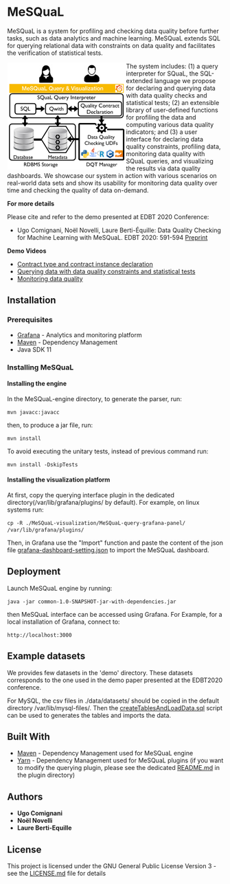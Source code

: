 # MeSQuaL

MeSQuaL is a system for profiling and checking data quality before further tasks, such as data analytics and machine learning. MeSQuaL extends SQL for querying relational data with constraints on data quality and facilitates the verification of statistical tests. 

<a href="url"><img src="docs/images/archi.png" align="left" height="250" ></a>


The system includes: (1) a query interpreter for SQuaL, the SQL-extended language we propose for declaring and querying data with data quality checks and statistical tests; (2) an extensible library of user-defined functions for profiling the data and computing various data quality indicators; and (3) a user interface for declaring data quality constraints, profiling data, monitoring data quality with SQuaL queries, and visualizing the results via data quality dashboards. We showcase our system in action with various scenarios on real-world data sets and show its usability for monitoring data quality over time and checking the quality of data on-demand.




**For more details**

Please cite and refer to the demo presented at EDBT 2020 Conference:

- Ugo Comignani, Noël Novelli, Laure Berti-Équille:
Data Quality Checking for Machine Learning with MeSQuaL. EDBT 2020: 591-594 [Preprint](docs/publications/paper-241.pdf)

**Demo Videos**
* [Contract type and contract instance declaration](demo/videos/declaration_MeSQuaL.mp4)
* [Querying data with data quality constraints and statistical tests](demo/videos/query_MeSQuaL.mp4)
* [Monitoring data quality](demo/videos/monitoring_MeSQuaL.mp4)

## Installation

### Prerequisites

* [Grafana](https://grafana.com/) - Analytics and monitoring platform
* [Maven](https://maven.apache.org/) - Dependency Management
* Java SDK 11


### Installing MeSQuaL

#### Installing the engine
In the MeSQuaL-engine directory, to generate the parser, run:
```
mvn javacc:javacc
```

then, to produce a jar file, run:
```
mvn install
```
To avoid executing the unitary tests, instead of previous command run:
```
mvn install -DskipTests
```

#### Installing the visualization platform

At first, copy the querying interface plugin in the dedicated directory(/var/lib/grafana/plugins/ by default). For example, on linux systems run:
```
cp -R ./MeSQuaL-visualization/MeSQuaL-query-grafana-panel/ /var/lib/grafana/plugins/
```

Then, in Grafana use the "Import" function and paste the content of the json file [grafana-dashboard-setting.json](MeSQuaL-visualization/grafana-dashboard-setting.json) to import the MeSQuaL dashboard.

## Deployment
Launch MeSQuaL engine by running:
```
java -jar common-1.0-SNAPSHOT-jar-with-dependencies.jar
```

then MeSQuaL interface can be accessed using Grafana. For Example, for a local installation of Grafana, connect to:
 ```
 http://localhost:3000
 ```

## Example datasets

We provides few datasets in the 'demo' directory.
These datasets corresponds to the one used in the demo paper presented at the EDBT2020 conference.

For MySQL, the csv files in ./data/datasets/ should be copied in the default directory /var/lib/mysql-files/.
Then the [createTablesAndLoadData.sql](demo/data/createTablesAndLoadData.sql) script 
can be used to generates the tables and imports the data.

## Built With
 * [Maven](https://maven.apache.org/) - Dependency Management used for MeSQuaL engine
 * [Yarn](https://yarnpkg.com/) - Dependency Management used for MeSQuaL plugins (if you want to modify the querying 
 plugin, please see the dedicated [README.md](MeSQuaL-visualization/MeSQuaL-query-grafana-panel/README.md) in 
 the plugin directory)

## Authors

* **Ugo Comignani**
* **Noël Novelli**
* **Laure Berti-Equille**

## License

This project is licensed under the GNU General Public License Version 3 - see the [LICENSE.md](LICENSE.md) file for details


